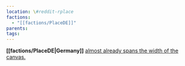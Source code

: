 ```yaml
---
location: \#reddit-rplace
factions:
  - "[[factions/PlaceDE]]"
parents: 
tags: 
---
```

**[[factions/PlaceDE|Germany]]** [almost already spans the width of the canvas.](discord://discord.com/channels/1093664259273130084/1131230952119615600/1131575690874069023)
